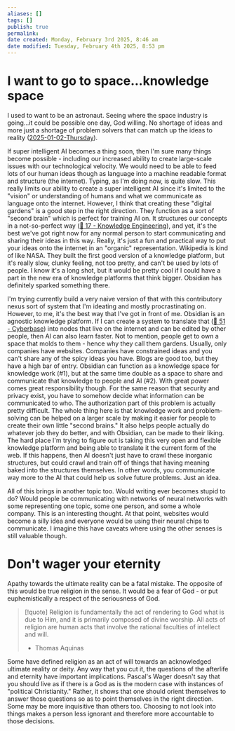 ```yaml
---
aliases: []
tags: []
publish: true
permalink:
date created: Monday, February 3rd 2025, 8:46 am
date modified: Tuesday, February 4th 2025, 8:53 pm
---
```


# I want to go to space...knowledge space

I used to want to be an astronaut.  Seeing where the space industry is going...it could be possible one day, God willing.  No shortage of ideas and more just a shortage of problem solvers that can match up the ideas to reality ([2025-01-02-Thursday](../../01/2025-01-02-Thursday/2025-01-02-Thursday.md)).  

If super intelligent AI becomes a thing soon, then I'm sure many things become possible - including our increased ability to create large-scale issues with our technological velocity.  We would need to be able to feed lots of our human ideas though as language into a machine readable format and structure (the internet).  Typing, as I'm doing now, is quite slow.  This really limits our ability to create a super intelligent AI since it's limited to the "vision" or understanding of humans and what we communicate as language onto the internet.  However, I think that creating these "digital gardens" is a good step in the right direction.  They function as a sort of "second brain" which is perfect for training AI on.  It structures our concepts in a not-so-perfect way ([📁 17 - Knowledge Engineering](../../../../📁%2017%20-%20Knowledge%20Engineering/📁%2017%20-%20Knowledge%20Engineering.md)), and yet, it's the best we've got right now for any normal person to start communicating and sharing their ideas in this way.  Really, it's just a fun and practical way to put your ideas onto the internet in an "organic" representation.  Wikipedia is kind of like NASA.  They built the first good version of a knowledge platform, but it's really slow, clunky feeling, not too pretty, and can't be used by lots of people.  I know it's a long shot, but it would be pretty cool if I could have a part in the new era of knowledge platforms that think bigger.  Obsidian has definitely sparked something there.

I'm trying currently build a very naive version of that with this contributory nexus sort of system that I'm ideating and mostly procrastinating on.  However, to me, it's the best way that I've got in front of me.  Obsidian is an agnostic knowledge platform.  If I can create a system to translate that ([📁 51 - Cyberbase](../../../../📁%2051%20-%20Cyberbase/📁%2051%20-%20Cyberbase.md)) into nodes that live on the internet and can be edited by other people, then AI can also learn faster.  Not to mention, people get to own a space that molds to them - hence why they call them gardens.  Usually, only companies have websites.  Companies have constrained ideas and you can't share any of the spicy ideas you have.  Blogs are good too, but they have a high bar of entry.  Obsidian can function as a knowledge space for knowledge work (#1), but at the same time double as a space to share and communicate that knowledge to people and AI (#2).  With great power comes great responsibility though.  For the same reason that security and privacy exist, you have to somehow decide what information can be communicated to who.  The authorization part of this problem is actually pretty difficult.  The whole thing here is that knowledge work and problem-solving can be helped on a larger scale by making it easier for people to create their own little "second brains."  It also helps people actually do whatever job they do better, and with Obsidian, can be made to their liking.  The hard place I'm trying to figure out is taking this very open and flexible knowledge platform and being able to translate it the current form of the web.  If this happens, then AI doesn't just have to crawl these inorganic structures, but could crawl and train off of things that having meaning baked into the structures themselves.  In other words, you communicate way more to the AI that could help us solve future problems.  Just an idea.

All of this brings in another topic too.  Would writing ever becomes stupid to do?  Would people be communicating with networks of neural networks with some representing one topic, some one person, and some a whole company.  This is an interesting thought.  At that point, websites would become a silly idea and everyone would be using their neural chips to communicate.  I imagine this have caveats where using the other senses is still valuable though.  

# Don't wager your eternity

Apathy towards the ultimate reality can be a fatal mistake.  The opposite of this would be true religion in the sense.  It would be a fear of God - or put euphemistically a respect of the seriousness of God.

> [!quote] Religion is fundamentally the act of rendering to God what is due to Him, and it is primarily composed of divine worship. All acts of religion are human acts that involve the rational faculties of intellect and will.
> 
> - Thomas Aquinas

Some have defined religion as an act of will towards an acknowledged ultimate reality or deity.  Any way that you cut it, the questions of the afterlife and eternity have important implications.  Pascal's Wager doesn't say that you should live as if there is a God as is the modern case with instances of "political Christianity."  Rather, it shows that one should orient themselves to answer those questions so as to point themselves in the right direction.  Some may be more inquisitive than others too.  Choosing to not look into things makes a person less ignorant and therefore more accountable to those decisions.  


